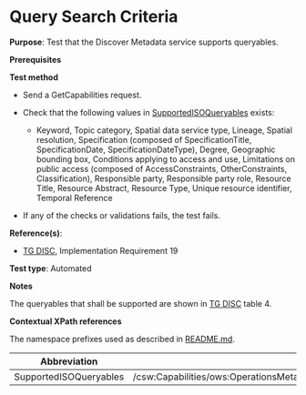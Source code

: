# Query Search Criteria

**Purpose**: Test that the Discover Metadata service supports queryables.

**Prerequisites**

**Test method**

* Send a GetCapabilities request.

* Check that the following values in [SupportedISOQueryables](#supportedISOQueryables) exists:

    * Keyword, Topic category, Spatial data service type, Lineage, Spatial resolution, Specification (composed of SpecificationTitle, SpecificationDate, SpecificationDateType), Degree, Geographic bounding box, Conditions applying to access and use, Limitations on public access (composed of AccessConstraints, OtherConstraints, Classification), Responsible party, Responsible party role, Resource Title, Resource Abstract, Resource Type, Unique resource identifier, Temporal Reference

* If any of the checks or validations fails, the test fails.

**Reference(s)**:
* [TG DISC](http://inspire.ec.europa.eu/id/ats/discovery-service/3.1/csw-iso-ap/README#ref_TG_DISC), Implementation Requirement 19

**Test type**: Automated

**Notes**

The queryables that shall be supported are shown in [TG DISC](http://inspire.ec.europa.eu/id/ats/discovery-service/3.1/csw-iso-ap/README#ref_TG_DISC) table 4.

**Contextual XPath references**

The namespace prefixes used as described in [README.md](http://inspire.ec.europa.eu/id/ats/discovery-service/3.1/csw-iso-ap/README#namespaces).

Abbreviation                                               |  XPath expression
---------------------------------------------------------- | -------------------------------------------------------------------------
| SupportedISOQueryables <a name="supportedISOQueryables"></a>   | /csw:Capabilities/ows:OperationsMetadata/ows:Operation[@name="GetRecords"]/ows:Constraint[@name="SupportedISOQueryables"]
